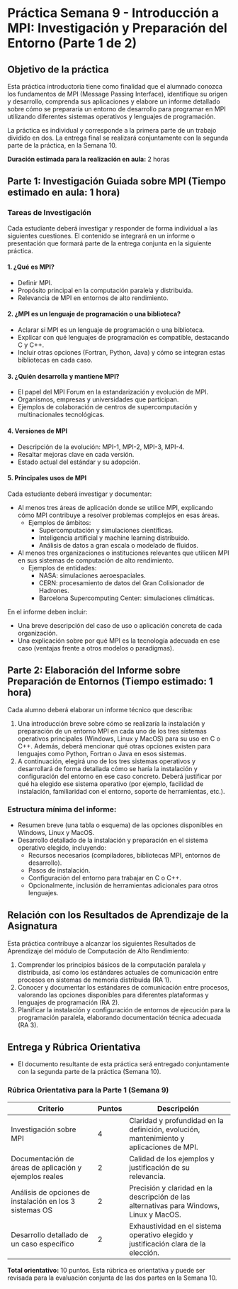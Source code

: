 # Práctica Semana 9 - Introducción a MPI: Investigación y Preparación del Entorno (Parte 1 de 2)

## Objetivo de la práctica

Esta práctica introductoria tiene como finalidad que el alumnado conozca los fundamentos de MPI (Message Passing Interface), identifique su origen y desarrollo, comprenda sus aplicaciones y elabore un informe detallado sobre cómo se prepararía un entorno de desarrollo para programar en MPI utilizando diferentes sistemas operativos y lenguajes de programación.

La práctica es individual y corresponde a la primera parte de un trabajo dividido en dos. La entrega final se realizará conjuntamente con la segunda parte de la práctica, en la Semana 10.

**Duración estimada para la realización en aula:** 2 horas

## Parte 1: Investigación Guiada sobre MPI (Tiempo estimado en aula: 1 hora)

### Tareas de Investigación

Cada estudiante deberá investigar y responder de forma individual a las siguientes cuestiones. El contenido se integrará en un informe o presentación que formará parte de la entrega conjunta en la siguiente práctica.

#### 1. ¿Qué es MPI?

- Definir MPI.
- Propósito principal en la computación paralela y distribuida.
- Relevancia de MPI en entornos de alto rendimiento.

#### 2. ¿MPI es un lenguaje de programación o una biblioteca?

- Aclarar si MPI es un lenguaje de programación o una biblioteca.
- Explicar con qué lenguajes de programación es compatible, destacando C y C++.
- Incluir otras opciones (Fortran, Python, Java) y cómo se integran estas bibliotecas en cada caso.

#### 3. ¿Quién desarrolla y mantiene MPI?

- El papel del MPI Forum en la estandarización y evolución de MPI.
- Organismos, empresas y universidades que participan.
- Ejemplos de colaboración de centros de supercomputación y multinacionales tecnológicas.

#### 4. Versiones de MPI

- Descripción de la evolución: MPI-1, MPI-2, MPI-3, MPI-4.
- Resaltar mejoras clave en cada versión.
- Estado actual del estándar y su adopción.

#### 5. Principales usos de MPI

Cada estudiante deberá investigar y documentar:

- Al menos tres áreas de aplicación donde se utilice MPI, explicando cómo MPI contribuye a resolver problemas complejos en esas áreas.
  - Ejemplos de ámbitos:
    - Supercomputación y simulaciones científicas.
    - Inteligencia artificial y machine learning distribuido.
    - Análisis de datos a gran escala o modelado de fluidos.
- Al menos tres organizaciones o instituciones relevantes que utilicen MPI en sus sistemas de computación de alto rendimiento.
  - Ejemplos de entidades:
    - NASA: simulaciones aeroespaciales.
    - CERN: procesamiento de datos del Gran Colisionador de Hadrones.
    - Barcelona Supercomputing Center: simulaciones climáticas.

En el informe deben incluir:

- Una breve descripción del caso de uso o aplicación concreta de cada organización.
- Una explicación sobre por qué MPI es la tecnología adecuada en ese caso (ventajas frente a otros modelos o paradigmas).

## Parte 2: Elaboración del Informe sobre Preparación de Entornos (Tiempo estimado: 1 hora)

Cada alumno deberá elaborar un informe técnico que describa:

1. Una introducción breve sobre cómo se realizaría la instalación y preparación de un entorno MPI en cada uno de los tres sistemas operativos principales (Windows, Linux y MacOS) para su uso en C o C++. Además, deberá mencionar qué otras opciones existen para lenguajes como Python, Fortran o Java en esos sistemas.
2. A continuación, elegirá uno de los tres sistemas operativos y desarrollará de forma detallada cómo se haría la instalación y configuración del entorno en ese caso concreto. Deberá justificar por qué ha elegido ese sistema operativo (por ejemplo, facilidad de instalación, familiaridad con el entorno, soporte de herramientas, etc.).

### Estructura mínima del informe:

- Resumen breve (una tabla o esquema) de las opciones disponibles en Windows, Linux y MacOS.
- Desarrollo detallado de la instalación y preparación en el sistema operativo elegido, incluyendo:
  - Recursos necesarios (compiladores, bibliotecas MPI, entornos de desarrollo).
  - Pasos de instalación.
  - Configuración del entorno para trabajar en C o C++.
  - Opcionalmente, inclusión de herramientas adicionales para otros lenguajes.

## Relación con los Resultados de Aprendizaje de la Asignatura

Esta práctica contribuye a alcanzar los siguientes Resultados de Aprendizaje del módulo de Computación de Alto Rendimiento:

1. Comprender los principios básicos de la computación paralela y distribuida, así como los estándares actuales de comunicación entre procesos en sistemas de memoria distribuida (RA 1).
2. Conocer y documentar los estándares de comunicación entre procesos, valorando las opciones disponibles para diferentes plataformas y lenguajes de programación (RA 2).
3. Planificar la instalación y configuración de entornos de ejecución para la programación paralela, elaborando documentación técnica adecuada (RA 3).

## Entrega y Rúbrica Orientativa

- El documento resultante de esta práctica será entregado conjuntamente con la segunda parte de la práctica (Semana 10).

### Rúbrica Orientativa para la Parte 1 (Semana 9)

| Criterio                                      | Puntos | Descripción                                                                 |
|----------------------------------------------|--------|-----------------------------------------------------------------------------|
| Investigación sobre MPI                      | 4      | Claridad y profundidad en la definición, evolución, mantenimiento y aplicaciones de MPI. |
| Documentación de áreas de aplicación y ejemplos reales | 2    | Calidad de los ejemplos y justificación de su relevancia.                   |
| Análisis de opciones de instalación en los 3 sistemas OS | 2    | Precisión y claridad en la descripción de las alternativas para Windows, Linux y MacOS. |
| Desarrollo detallado de un caso específico    | 2      | Exhaustividad en el sistema operativo elegido y justificación clara de la elección. |

**Total orientativo:** 10 puntos.
Esta rúbrica es orientativa y puede ser revisada para la evaluación conjunta de las dos partes en la Semana 10.
